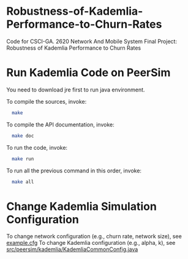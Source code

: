 # Robustness-of-Kademlia-Performance-to-Churn-Rates
Code for CSCI-GA. 2620 Network And Mobile System Final Project: Robustness of Kademlia Performance to Churn Rates 
# Run Kademlia Code on PeerSim
You need to download jre first to run java environment.

To compile the sources, invoke:
```sh
  make
```
To compile the API documentation, invoke:
```sh
  make doc
```
To run the code, invoke:
```sh
  make run
```
To run all the previous command in this order, invoke:
```sh
  make all
```
# Change Kademlia Simulation Configuration
To change network configuration (e.g., churn rate, network size), see [example.cfg](https://github.com/keruwang/Robustness-of-Kademlia-Performance-to-Churn-Rates/blob/2245c2f45ad45614faf0df88df615ca737208813/example.cfg)
To change Kademlia configuration (e.g., alpha, k), see [src/peersim/kademlia/KademliaCommonConfig.java](https://github.com/keruwang/Robustness-of-Kademlia-Performance-to-Churn-Rates/blob/2245c2f45ad45614faf0df88df615ca737208813/src/peersim/kademlia/KademliaCommonConfig.java)
